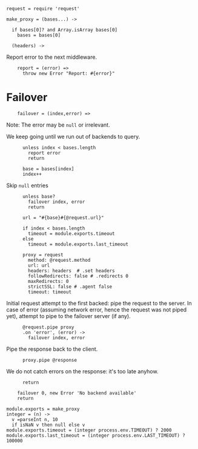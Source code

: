     request = require 'request'

    make_proxy = (bases...) ->

      if bases[0]? and Array.isArray bases[0]
        bases = bases[0]

      (headers) ->

Report error to the next middleware.

        report = (error) =>
          throw new Error "Report: #{error}"

Failover
========

        failover = (index,error) =>

Note: The error may be `null` or irrelevant.

We keep going until we run out of backends to query.

          unless index < bases.length
            report error
            return

          base = bases[index]
          index++

Skip `null` entries

          unless base?
            failover index, error
            return

          url = "#{base}#{@request.url}"

          if index < bases.length
            timeout = module.exports.timeout
          else
            timeout = module.exports.last_timeout

          proxy = request
            method: @request.method
            url: url
            headers: headers  # .set headers
            followRedirects: false # .redirects 0
            maxRedirects: 0
            strictSSL: false # .agent false
            timeout: timeout

Initial request attempt to the first backed: pipe the request to the server.
In case of error (assuming network error, hence the request was not piped yet), attempt to pipe to the failover server (if any).

          @request.pipe proxy
          .on 'error', (error) ->
            failover index, error

Pipe the response back to the client.

          proxy.pipe @response

We do not catch errors on the response: it's too late anyhow.

          return

        failover 0, new Error 'No backend available'
        return

    module.exports = make_proxy
    integer = (n) ->
      v =parseInt n, 10
      if isNaN v then null else v
    module.exports.timeout = (integer process.env.TIMEOUT) ? 2000
    module.exports.last_timeout = (integer process.env.LAST_TIMEOUT) ? 100000
